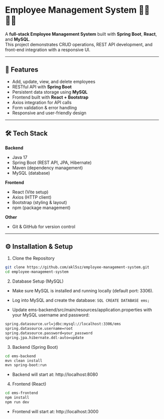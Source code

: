 # Employee Management System 👨‍💼👩‍💼

A **full-stack Employee Management System** built with **Spring Boot**, **React**, and **MySQL**.  
This project demonstrates CRUD operations, REST API development, and front-end integration with a responsive UI.

---

## 🚀 Features
- Add, update, view, and delete employees
- RESTful API with **Spring Boot**
- Persistent data storage using **MySQL**
- Frontend built with **React + Bootstrap**
- Axios integration for API calls
- Form validation & error handling
- Responsive and user-friendly design

---

## 🛠 Tech Stack
**Backend**
- Java 17  
- Spring Boot (REST API, JPA, Hibernate)  
- Maven (dependency management)  
- MySQL (database)  

**Frontend**
- React (Vite setup)  
- Axios (HTTP client)  
- Bootstrap (styling & layout)  
- npm (package management)  

**Other**
- Git & GitHub for version control  

---

## ⚙️ Installation & Setup

1. Clone the Repository
```bash
git clone https://github.com/akl5sz/employee-management-system.git
cd employee-management-system
```
2. Database Setup (MySQL)

- Make sure MySQL is installed and running locally (default port: 3306).
- Log into MySQL and create the database:
```SQL CREATE DATABASE ems;```


- Update ems-backend/src/main/resources/application.properties with your MySQL username and password:
```bash
spring.datasource.url=jdbc:mysql://localhost:3306/ems
spring.datasource.username=root
spring.datasource.password=your_password
spring.jpa.hibernate.ddl-auto=update
```

3. Backend (Spring Boot)
```bash
cd ems-backend
mvn clean install
mvn spring-boot:run
```
- Backend will start at: http://localhost:8080

4. Frontend (React)
```bash
cd ems-frontend
npm install
npm run dev
```
- Frontend will start at: http://localhost:3000
